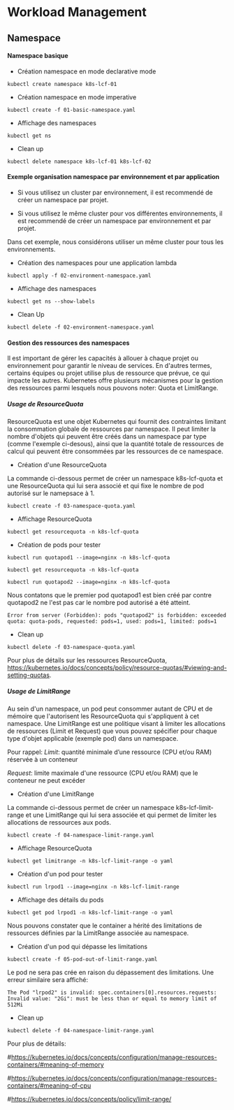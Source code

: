 # Workload Management

## Namespace

####  Namespace basique

- Création namespace en mode declarative mode

```
kubectl create namespace k8s-lcf-01
```

- Création namespace en mode imperative 

```
kubectl create -f 01-basic-namespace.yaml
```

- Affichage des namespaces

```
kubectl get ns
```

- Clean up

```
kubectl delete namespace k8s-lcf-01 k8s-lcf-02
```

####  Exemple organisation namespace par environnement et par application

- Si vous utilisez un cluster par environnement, il est recommendé de créer un namespace par projet.

- Si vous utilisez le même cluster pour vos différentes environnements, il est recommendé de créer un namespace par environnement et par projet.

Dans cet exemple, nous considérons utiliser un même cluster pour tous les environnements.

- Création des namespaces pour une application lambda


```
kubectl apply -f 02-environment-namespace.yaml
```

- Affichage des namespaces

```
kubectl get ns --show-labels
```

- Clean Up

```
kubectl delete -f 02-environment-namespace.yaml
```

####  Gestion des ressources des namespaces

Il est important de gérer les capacités à allouer à chaque projet ou environnement pour garantir le niveau de services. En d'autres termes, certains équipes ou projet utilise plus de ressource que prévue, ce qui impacte les autres.
Kubernetes offre plusieurs mécanismes pour la gestion des ressources parmi lesquels nous pouvons noter: Quota et LimitRange.

##### Usage de ResourceQuota

ResourceQuota est une objet Kubernetes qui fournit des contraintes limitant la consommation globale de ressources par namespace. Il peut limiter la nombre d'objets qui peuvent être créés dans un namespace par type (comme l'exemple ci-desous), ainsi que la quantité totale de ressources de calcul qui peuvent être consommées par les ressources de ce namespace.

- Création d'une ResourceQuota

La commande ci-dessous permet de créer un namespace k8s-lcf-quota et une ResourceQuota qui lui sera associé et qui fixe le nombre de pod autorisé sur le namepsace à 1.

```
kubectl create -f 03-namespace-quota.yaml
```

- Affichage ResourceQuota
```
kubectl get resourcequota -n k8s-lcf-quota
```

- Création de pods pour tester

```
kubectl run quotapod1 --image=nginx -n k8s-lcf-quota

kubectl get resourcequota -n k8s-lcf-quota

kubectl run quotapod2 --image=nginx -n k8s-lcf-quota
```
Nous contatons que le premier pod quotapod1 est bien créé par contre quotapod2 ne l'est pas car le nombre pod autorisé a été atteint.

`Error from server (Forbidden): pods "quotapod2" is forbidden: exceeded quota: quota-pods, requested: pods=1, used: pods=1, limited: pods=1`

- Clean up

```
kubectl delete -f 03-namespace-quota.yaml
```

Pour plus de détails sur les ressources ResourceQuota, https://kubernetes.io/docs/concepts/policy/resource-quotas/#viewing-and-setting-quotas.

##### Usage de LimitRange

Au sein d'un namespace, un pod peut consommer autant de CPU et de mémoire que l'autorisent les ResourceQuota qui s'appliquent à cet namespace.
Une LimitRange est une politique visant à limiter les allocations de ressources (Limit et Request) que vous pouvez spécifier pour chaque type d'objet applicable (exemple pod) dans un namespace.

Pour rappel: 
*Limit*: quantité minimale d’une ressource (CPU et/ou RAM) réservée à un conteneur

*Request*: limite maximale d'une ressource (CPU et/ou RAM) que le conteneur ne peut excéder

- Création d'une LimitRange

La commande ci-dessous permet de créer un namespace k8s-lcf-limit-range et une LimitRange qui lui sera associée et qui permet de limiter les allocations de ressources aux pods.

```
kubectl create -f 04-namespace-limit-range.yaml
```

- Affichage ResourceQuota
```
kubectl get limitrange -n k8s-lcf-limit-range -o yaml
```

- Création d'un pod pour tester

```
kubectl run lrpod1 --image=nginx -n k8s-lcf-limit-range
```

- Affichage des détails du pods
```
kubectl get pod lrpod1 -n k8s-lcf-limit-range -o yaml
```

Nous pouvons constater que le container a hérité des limitations de ressources définies par la LimitRange associée au namespace.

- Création d'un pod qui dépasse les limitations

```
kubectl create -f 05-pod-out-of-limit-range.yaml
```
Le pod ne sera pas crée en raison du dépassement des limitations. Une erreur similaire sera affiché: 

`The Pod "lrpod2" is invalid: spec.containers[0].resources.requests: Invalid value: "2Gi": must be less than or equal to memory limit of 512Mi`

- Clean up

```
kubectl delete -f 04-namespace-limit-range.yaml
```


Pour plus de détails:

#https://kubernetes.io/docs/concepts/configuration/manage-resources-containers/#meaning-of-memory

#https://kubernetes.io/docs/concepts/configuration/manage-resources-containers/#meaning-of-cpu

#https://kubernetes.io/docs/concepts/policy/limit-range/
